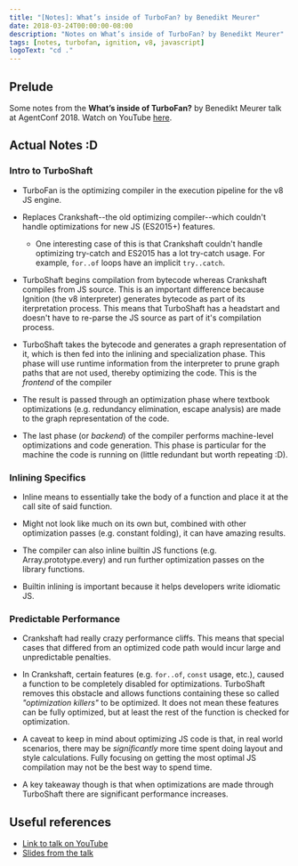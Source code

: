 ```yaml
---
title: "[Notes]: What’s inside of TurboFan? by Benedikt Meurer"
date: 2018-03-24T00:00:00-08:00
description: "Notes on What’s inside of TurboFan? by Benedikt Meurer"
tags: [notes, turbofan, ignition, v8, javascript]
logoText: "cd ."
---
```


## Prelude

Some notes from the **What’s inside of TurboFan?** by Benedikt Meurer talk at AgentConf 2018. Watch
on YouTube [here](https://www.youtube.com/watch?v=Eowsw8XXVCQ).

## Actual Notes :D

### Intro to TurboShaft

- TurboFan is the optimizing compiler in the execution pipeline for the v8 JS engine.

- Replaces Crankshaft--the old optimizing compiler--which couldn't handle optimizations for new JS
  (ES2015+) features.

  - One interesting case of this is that Crankshaft couldn't handle optimizing try-catch and ES2015
    has a lot try-catch usage. For example, `for..of` loops have an implicit `try..catch`.

- TurboShaft begins compilation from bytecode whereas Crankshaft compiles from JS source. This is an
  important difference because Ignition (the v8 interpreter) generates bytecode as part of its
  iterpretation process. This means that TurboShaft has a headstart and doesn't have to re-parse the
  JS source as part of it's compilation process.

- TurboShaft takes the bytecode and generates a graph representation of it, which is then fed into
  the inlining and specialization phase. This phase will use runtime information from the
  interpreter to prune graph paths that are not used, thereby optimizing the code. This is the
  _frontend_ of the compiler

- The result is passed through an optimization phase where textbook optimizations (e.g. redundancy
  elimination, escape analysis) are made to the graph representation of the code.

- The last phase (or _backend_) of the compiler performs machine-level optimizations and code
  generation. This phase is particular for the machine the code is running on (little redundant but
  worth repeating :D).

### Inlining Specifics

- Inline means to essentially take the body of a function and place it at the call site of said
  function.

- Might not look like much on its own but, combined with other optimization passes (e.g. constant
  folding), it can have amazing results.

- The compiler can also inline builtin JS functions (e.g. Array.prototype.every) and run further
  optimization passes on the library functions.

- Builtin inlining is important because it helps developers write idiomatic JS.

### Predictable Performance

- Crankshaft had really crazy performance cliffs. This means that special cases that differed from
  an optimized code path would incur large and unpredictable penalties.

- In Crankshaft, certain features (e.g. `for..of`, `const` usage, etc.), caused a function to be
  completely disabled for optimizations. TurboShaft removes this obstacle and allows functions
  containing these so called _"optimization killers"_ to be optimized. It does not mean these
  features can be fully optimized, but at least the rest of the function is checked for
  optimization.

- A caveat to keep in mind about optimizing JS code is that, in real world scenarios, there may be
  _significantly_ more time spent doing layout and style calculations. Fully focusing on getting the
  most optimal JS compilation may not be the best way to spend time.

- A key takeaway though is that when optimizations are made through TurboShaft there are significant
  performance increases.

## Useful references

- [Link to talk on YouTube](https://www.youtube.com/watch?v=Eowsw8XXVCQ)
- [Slides from the talk](https://docs.google.com/presentation/d/1kcb_NDzKlahXhjjtZMQsEIVeqMNrBVibO2HzOGuQ_Ag/edit?usp=sharing)
